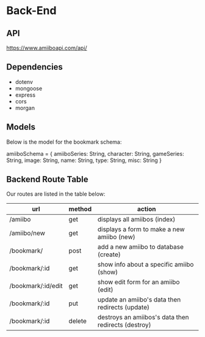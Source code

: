 # Back-End 

## API

https://www.amiiboapi.com/api/

## Dependencies

- dotenv
- mongoose
- express 
- cors
- morgan

## Models

Below is the model for the bookmark schema:

amiiboSchema = {
            amiiboSeries: String,
            character: String,
            gameSeries: String,
            image: String,
            name: String,
            type: String,
            misc: String
}

## Backend Route Table

Our routes are listed in the table below:

| url | method | action |
|-----|--------|--------|
| /amiibo | get | displays all amiibos (index)|
| /amiibo/new | get | displays a form to make a new amiibo (new)|
| /bookmark/ | post | add a new amiibo to database (create)|
| /bookmark/:id | get | show info about a specific amiibo (show)|
| /bookmark/:id/edit | get | show edit form for an amiibo (edit)|
| /bookmark/:id | put | update an amiibo's data then redirects (update)|
| /bookmark/:id | delete | destroys an amiibos's data then redirects (destroy)|